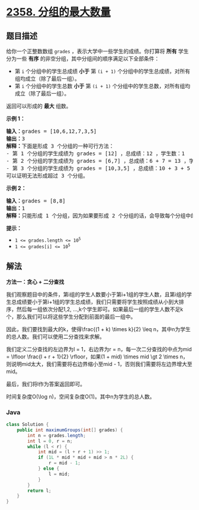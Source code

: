 # [2358. 分组的最大数量](https://leetcode.cn/problems/maximum-number-of-groups-entering-a-competition)

## 题目描述

<p>给你一个正整数数组 <code>grades</code> ，表示大学中一些学生的成绩。你打算将 <strong>所有</strong> 学生分为一些 <strong>有序</strong> 的非空分组，其中分组间的顺序满足以下全部条件：</p>

<ul>
	<li>第 <code>i</code> 个分组中的学生总成绩 <strong>小于</strong> 第 <code>(i + 1)</code> 个分组中的学生总成绩，对所有组均成立（除了最后一组）。</li>
	<li>第 <code>i</code> 个分组中的学生总数 <strong>小于</strong> 第 <code>(i + 1)</code> 个分组中的学生总数，对所有组均成立（除了最后一组）。</li>
</ul>

<p>返回可以形成的 <strong>最大</strong> 组数。</p>

<p><strong>示例 1：</strong></p>

<pre><strong>输入：</strong>grades = [10,6,12,7,3,5]
<strong>输出：</strong>3
<strong>解释：</strong>下面是形成 3 个分组的一种可行方法：
- 第 1 个分组的学生成绩为 grades = [12] ，总成绩：12 ，学生数：1
- 第 2 个分组的学生成绩为 grades = [6,7] ，总成绩：6 + 7 = 13 ，学生数：2
- 第 3 个分组的学生成绩为 grades = [10,3,5] ，总成绩：10 + 3 + 5 = 18 ，学生数：3 
可以证明无法形成超过 3 个分组。
</pre>

<p><strong>示例 2：</strong></p>

<pre><strong>输入：</strong>grades = [8,8]
<strong>输出：</strong>1
<strong>解释：</strong>只能形成 1 个分组，因为如果要形成 2 个分组的话，会导致每个分组中的学生数目相等。
</pre>

<p><strong>提示：</strong></p>

<ul>
	<li><code>1 &lt;= grades.length &lt;= 10<sup>5</sup></code></li>
	<li><code>1 &lt;= grades[i] &lt;= 10<sup>5</sup></code></li>
</ul>

## 解法

**方法一：贪心 + 二分查找**

我们观察题目中的条件，第i组的学生人数要小于第i+1组的学生人数，且第i组的学生总成绩要小于第i+1组的学生总成绩，我们只需要将学生按照成绩从小到大排序，然后每一组依次分配1,2, ...,k个学生即可。如果最后一组的学生人数不足k个，那么我们可以将这些学生分配到前面的最后一组中。

因此，我们要找到最大的k，使得\frac{(1 + k) \times k}{2} \leq n，其中n为学生的总人数。我们可以使用二分查找来求解。

我们定义二分查找的左边界为l = 1，右边界为r = n，每一次二分查找的中点为mid = \lfloor \frac{l + r + 1}{2} \rfloor，如果(1 + mid) \times mid \gt 2 \times n，则说明mid太大，我们需要将右边界缩小至mid - 1，否则我们需要将左边界增大至mid。

最后，我们将l作为答案返回即可。

时间复杂度O(\log n)，空间复杂度O(1)。其中n为学生的总人数。

### **Java**

```java
class Solution {
    public int maximumGroups(int[] grades) {
        int n = grades.length;
        int l = 0, r = n;
        while (l < r) {
            int mid = (l + r + 1) >> 1;
            if (1L * mid * mid + mid > n * 2L) {
                r = mid - 1;
            } else {
                l = mid;
            }
        }
        return l;
    }
}
```
